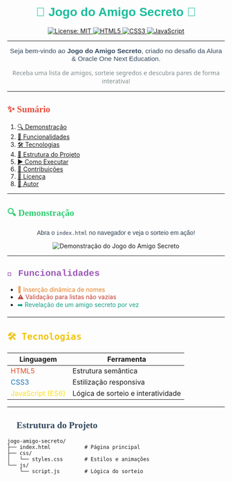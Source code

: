 <!-- ================= HEADER ================= -->
<h1 align="center">
  <span style="color: #1abc9c; font-family: 'Trebuchet MS', sans-serif;">
    🚀 Jogo do Amigo Secreto 🚀
  </span>
</h1>

<p align="center">
  <a href="LICENSE">
    <img alt="License: MIT" src="https://img.shields.io/badge/License-MIT-green.svg" />
  </a>
  <a href="https://developer.mozilla.org/docs/Web/HTML">
    <img alt="HTML5" src="https://img.shields.io/badge/HTML5-E34F26?style=for-the-badge&logo=html5&logoColor=white" />
  </a>
  <a href="https://developer.mozilla.org/docs/Web/CSS">
    <img alt="CSS3" src="https://img.shields.io/badge/CSS3-1572B6?style=for-the-badge&logo=css3&logoColor=white" />
  </a>
  <a href="https://developer.mozilla.org/docs/Web/JavaScript">
    <img alt="JavaScript" src="https://img.shields.io/badge/JavaScript-F7DF1E?style=for-the-badge&logo=javascript&logoColor=black" />
  </a>
</p>

---

<!-- ================= INTRO ================= -->
<p align="center">
  <span style="color: #34495e; font-family: 'Verdana', sans-serif; font-size: 1.1em;">
    Seja bem-vindo ao <strong>Jogo do Amigo Secreto</strong>, criado no desafio da Alura & Oracle One Next Education.
  </span>
</p>

<p align="center">
  <span style="color: #7f8c8d; font-family: 'Segoe UI', Tahoma, Geneva, Verdana, sans-serif;">
    Receba uma lista de amigos, sorteie segredos e descubra pares de forma interativa!
  </span>
</p>

---

## <span style="color: #e74c3c; font-family: 'Comic Sans MS', cursive;">✨ Sumário</span>

1. [🔍 Demonstração](#-demonstração)  
2. [🎯 Funcionalidades](#-funcionalidades)  
3. [🛠️ Tecnologias](#️-tecnologias)  
4. [📁 Estrutura do Projeto](#️-estrutura-do-projeto)  
5. [▶️ Como Executar](#-como-executar)  
6. [🤝 Contribuições](#-contribuições)  
7. [📄 Licença](#-licença)  
8. [👤 Autor](#-autor)

---

## <span style="color: #2ecc71; font-family: 'Georgia', serif;">🔍 Demonstração</span>

<p align="center">
  <span style="color: #2c3e50; font-family: 'Arial', sans-serif;">
    Abra o <code>index.html</code> no navegador e veja o sorteio em ação!
  </span>
</p>

<p align="center">
  <img alt="Demonstração do Jogo do Amigo Secreto" src="./demo.gif" />
</p>

---

## <span style="color: #9b59b6; font-family: 'Courier New', Courier, monospace;">🎯 Funcionalidades</span>

- <span style="color: #e67e22;">🎁 Inserção dinâmica de nomes</span>  
- <span style="color: #c0392b;">⚠️ Validação para listas não vazias</span>  
- <span style="color: #16a085;">➡️ Revelação de um amigo secreto por vez</span>  


---

## <span style="color: #f1c40f; font-family: 'Lucida Console', Monaco, monospace;">🛠️ Tecnologias</span>

| Linguagem         | Ferramenta                          |
| ----------------- | ----------------------------------- |
| <span style="color:#e34c26;">HTML5</span>          | Estrutura semântica               |
| <span style="color:#1572B6;">CSS3</span>           | Estilização responsiva            |
| <span style="color:#f7df1e;">JavaScript (ES6)</span> | Lógica de sorteio e interatividade |

---

## <span style="color: #34495e; font-family: 'Palatino Linotype', 'Book Antiqua', Palatino, serif;">📁 Estrutura do Projeto</span>

```plaintext
jogo-amigo-secreto/
├── index.html           # Página principal
├── css/
│   └── styles.css       # Estilos e animações
└── js/
    └── script.js        # Lógica do sorteio
